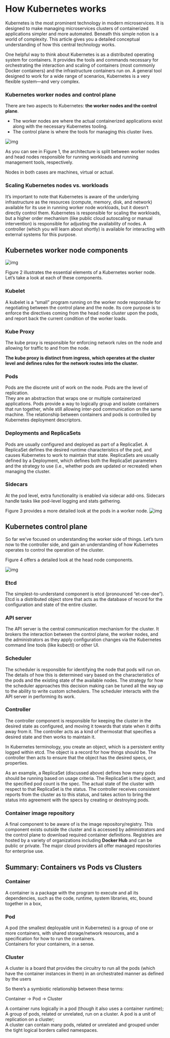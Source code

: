 # How Kubernetes works


Kubernetes is the most prominent technology in modern microservices. It is designed to make managing microservices clusters of containerized applications simpler and more automated. Beneath this simple notion is a world of complexity. This article gives you a detailed conceptual understanding of how this central technology works.

One helpful way to think about Kubernetes is as a distributed operating system for containers. It provides the tools and commands necessary for orchestrating the interaction and scaling of containers (most commonly Docker containers) and the infrastructure containers run on. A general tool designed to work for a wide range of scenarios, Kubernetes is a very flexible system—and very complex.

### Kubernetes worker nodes and control plane
There are two aspects to Kubernetes: **the worker nodes and the control plane**.  
* The worker nodes are where the actual containerized applications exist along with the necessary Kubernetes tooling.  
* The control plane is where the tools for managing this cluster lives.

![img](imgs/kubernetes-01-100886580-large.jpg)

As you can see in Figure 1, the architecture is split between worker nodes and head nodes responsible for running workloads and running management tools, respectively.

Nodes in both cases are machines, virtual or actual.

### Scaling Kubernetes nodes vs. workloads
It’s important to note that Kubernetes is aware of the underlying infrastructure as the resources (compute, memory, disk, and network) available for its use in running worker node workloads, but it doesn’t directly control them. Kubernetes is responsible for scaling the workloads, but a higher order mechanism (like public cloud autoscaling or manual intervention) is responsible for adjusting the availability of nodes. A controller (which you will learn about shortly) is available for interacting with external systems for this purpose.

## Kubernetes worker node components

![img](imgs/kubernetes-worker-node-02-100886581-large.jpg)

Figure 2 illustrates the essential elements of a Kubernetes worker node. Let’s take a look at each of these components.

### Kubelet
A kubelet is a “small” program running on the worker node responsible for negotiating between the control plane and the node. Its core purpose is to enforce the directives coming from the head node cluster upon the pods, and report back the current condition of the worker loads.

### Kube Proxy
The kube proxy is responsible for enforcing network rules on the node and allowing for traffic to and from the node.

**The kube proxy is distinct from ingress, which operates at the cluster level and defines rules for the network routes into the cluster.**

### Pods
Pods are the discrete unit of work on the node. Pods are the level of replication.  
They are an abstraction that wraps one or multiple containerized applications. Pods provide a way to logically group and isolate containers that run together, while still allowing inter-pod communication on the same machine. The relationship between containers and pods is controlled by Kubernetes deployment descriptors.

### Deployments and ReplicaSets
Pods are usually configured and deployed as part of a ReplicaSet. A ReplicaSet defines the desired runtime characteristics of the pod, and causes Kubernetes to work to maintain that state. ReplicaSets are usually defined by a Deployment, which defines both the ReplicaSet parameters and the strategy to use (i.e., whether pods are updated or recreated) when managing the cluster.

### Sidecars
At the pod level, extra functionality is enabled via sidecar add-ons. Sidecars handle tasks like pod-level logging and stats gathering.



Figure 3 provides a more detailed look at the pods in a worker node.
![img](imgs/kubernetes-pod-detail-03-100886582-orig.jpg)



## Kubernetes control plane
So far we’ve focused on understanding the worker side of things. Let’s turn now to the controller side, and gain an understanding of how Kubernetes operates to control the operation of the cluster.

Figure 4 offers a detailed look at the head node components.

![img](imgs/kubernetes-head-node-04-100886583-orig.jpg)

### Etcd
The simplest-to-understand component is etcd (pronounced “et-cee-dee”). Etcd is a distributed object store that acts as the database of record for the configuration and state of the entire cluster.

### API server
The API server is the central communication mechanism for the cluster. It brokers the interaction between the control plane, the worker nodes, and the administrators as they apply configuration changes via the Kubernetes command line tools (like kubectl) or other UI.

### Scheduler
The scheduler is responsible for identifying the node that pods will run on. The details of how this is determined vary based on the characteristics of the pods and the existing state of the available nodes. The strategy for how the scheduler approaches this decision making can be tuned all the way up to the ability to write custom schedulers. The scheduler interacts with the API server in performing its work.

### Controller
The controller component is responsible for keeping the cluster in the desired state as configured, and moving it towards that state when it drifts away from it. The controller acts as a kind of thermostat that specifies a desired state and then works to maintain it.

In Kubernetes terminology, you create an object, which is a persistent entity logged within etcd. The object is a record for how things should be. The controller then acts to ensure that the object has the desired specs, or properties.

As an example, a ReplicaSet (discussed above) defines how many pods should be running based on usage criteria. The ReplicaSet is the object, and the specified pod count is the spec. The actual state of the cluster with respect to that ReplicaSet is the status. The controller receives consistent reports from the cluster as to this status, and takes action to bring the status into agreement with the specs by creating or destroying pods.

### Container image repository
A final component to be aware of is the image repository/registry. This component exists outside the cluster and is accessed by administrators and the control plane to download required container definitions. Registries are hosted by a variety of organizations including **Docker Hub** and can be public or private. The major cloud providers all offer managed repositories for enterprise use.



## Summary: Containers vs Pods vs Clusters

### Container  
A container is a package with the program to execute and all its dependencies, such as the code, runtime, system libraries, etc, bound together in a box,

### Pod 
A pod (the smallest deployable unit in Kubernetes) is a group of one or more containers, with shared storage/network resources, and a specification for how to run the containers.  
Containers for your containers, in a sense.  

### Cluster
A cluster is a board that provides the circuitry to run all the pods (which have the container instances in them) in an orchestrated manner as defined by the users

So there’s a symbiotic relationship between these terms:

Container → Pod → Cluster

A container runs logically in a pod (though it also uses a container runtime);  
A group of pods, related or unrelated, run on a cluster. A pod is a unit of replication on a cluster;  
A cluster can contain many pods, related or unrelated and grouped under the tight logical borders called namespaces.  






